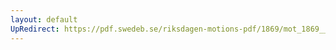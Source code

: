 ```yaml
---
layout: default
UpRedirect: https://pdf.swedeb.se/riksdagen-motions-pdf/1869/mot_1869__ak__00198/mot_1869__ak__00198_001.pdf
---
```

